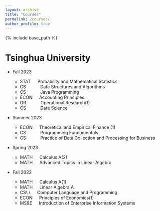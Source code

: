```yaml
---
layout: archive
title: "Courses"
permalink: /courses/
author_profile: true
---
```


{% include base_path %}



Tsinghua University
======
* Fall 2023
  * STAT    &emsp;  Probability and Mathematical Statistics
  * CS&emsp;&emsp;&emsp; Data Structures and Algorithms
  * CS&emsp;&emsp;&emsp; Java Programming
  * ECON    &emsp; Accounting Principles
  * OR&emsp;&emsp;&emsp; Operational Research(1)
  * CS&emsp;&emsp;&emsp; Data Science

* Summer 2023
  * ECON   &emsp; Theoretical and Empirical Finance (1)
  * CS&emsp;&emsp;&emsp; Programming Fundamentals
  * CS&emsp;&emsp;&emsp; Practice of Data Collection and Processing for Business
    
* Spring 2023
  * MATH    &emsp; Calculus A(2)
  * MATH    &emsp; Advanced Topics in Linear Algebra

* Fall 2022
  * MATH    &emsp; Calculus A(1)
  * MATH    &emsp; Linear Algebra A
  * CS\ \       &emsp; Computer Language and Programming
  * ECON    &emsp; Principles of Economics(1)
  * MS&E    &emsp; Introduction of Enterprise Information Systems
